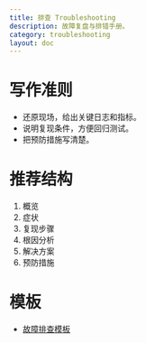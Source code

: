 ```yaml
---
title: 排查 Troubleshooting
description: 故障复盘与排错手册。
category: troubleshooting
layout: doc
---
```


# 写作准则
- 还原现场，给出关键日志和指标。
- 说明复现条件，方便回归测试。
- 把预防措施写清楚。

# 推荐结构
1. 概览
2. 症状
3. 复现步骤
4. 根因分析
5. 解决方案
6. 预防措施

# 模板
- [故障排查模板](/posts/templates/troubleshooting)
